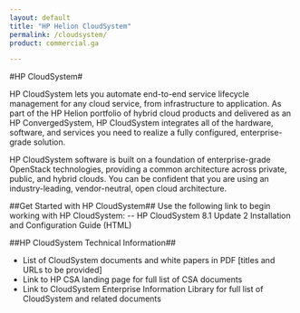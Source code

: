 ```yaml
---
layout: default
title: "HP Helion CloudSystem"
permalink: /cloudsystem/
product: commercial.ga

---
```

<!--UNDER REVISION-->


#HP CloudSystem#
 
HP CloudSystem lets you automate end-to-end service lifecycle management for any cloud service, from infrastructure to application. As part of the HP Helion portfolio of hybrid cloud products and delivered as an HP ConvergedSystem, HP CloudSystem integrates all of the hardware, software, and services you need to realize a fully configured, enterprise-grade solution. 

HP CloudSystem software is built on a foundation of enterprise-grade OpenStack technologies, providing a common architecture across private, public, and hybrid clouds. You can be confident that you are using an industry-leading, vendor-neutral, open cloud architecture.

##Get Started with HP CloudSystem##
Use the following link to begin working with HP CloudSystem:
-- HP CloudSystem 8.1 Update 2 Installation and Configuration Guide (HTML)
	
##HP CloudSystem Technical Information##
* List of CloudSystem documents and white papers in PDF [titles and URLs to be provided]
* Link to HP CSA landing page for full list of CSA documents
* Link to CloudSystem Enterprise Information Library for full list of CloudSystem and related documents
